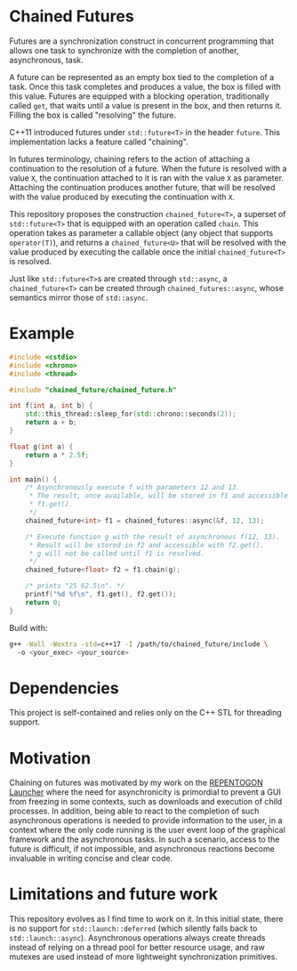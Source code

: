 # Chained Futures

Futures are a synchronization construct in concurrent programming that allows
one task to synchronize with the completion of another, asynchronous, task.

A future can be represented as an empty box tied to the completion of a task.
Once this task completes and produces a value, the box is filled with this
value. Futures are equipped with a blocking operation, traditionally called
`get`, that waits until a value is present in the box, and then returns it.
Filling the box is called "resolving" the future.

C++11 introduced futures under `std::future<T>` in the header `future`. This
implementation lacks a feature called "chaining".

In futures terminology, chaining refers to the action of attaching a
continuation to the resolution of a future. When the future is resolved with
a value `X`, the continuation attached to it is ran with the value `X` as parameter.
Attaching the continuation produces another future, that will be resolved with
the value produced by executing the continuation with `X`.

This repository proposes the construction `chained_future<T>`, a superset of
`std::future<T>` that is equipped with an operation called `chain`. This operation
takes as parameter a callable object (any object that supports `operator(T)`),
and returns a `chained_future<U>` that will be resolved with the value produced
by executing the callable once the initial `chained_future<T>` is resolved.

Just like `std::future<T>`s are created through `std::async`, a
`chained_future<T>` can be created through `chained_futures::async`, whose
semantics mirror those of `std::async`.

# Example

```cpp
#include <cstdio>
#include <chrono>
#include <thread>

#include "chained_future/chained_future.h"

int f(int a, int b) {
    std::this_thread::sleep_for(std::chrono::seconds(2));
    return a + b;
}

float g(int a) {
    return a * 2.5f;
}

int main() {
    /* Asynchronously execute f with parameters 12 and 13.
     * The result, once available, will be stored in f1 and accessible with
     * f1.get().
     */
    chained_future<int> f1 = chained_futures::async(&f, 12, 13);

    /* Execute function g with the result of asynchronous f(12, 13).
     * Result will be stored in f2 and accessible with f2.get().
     * g will not be called until f1 is resolved.
     */
    chained_future<float> f2 = f1.chain(g);

    /* prints "25 62.5\n". */
    printf("%d %f\n", f1.get(), f2.get());
    return 0;
}
```

Build with:

```sh
g++ -Wall -Wextra -std=c++17 -I /path/to/chained_future/include \ 
  -o <your_exec> <your_source>
```

# Dependencies

This project is self-contained and relies only on the C++ STL for threading
support.

# Motivation

Chaining on futures was motivated by my work on the
[REPENTOGON Launcher](https://github.com/TeamREPENTOGON/Launcher) where the
need for asynchronicity is primordial to prevent a GUI from freezing in some
contexts, such as downloads and execution of child processes. In addition,
being able to react to the completion of such asynchronous operations is
needed to provide information to the user, in a context where the only code
running is the user event loop of the grapĥical framework and the asynchronous
tasks. In such a scenario, access to the future is difficult, if not impossible,
and asynchronous reactions become invaluable in writing concise and clear code.

# Limitations and future work

This repository evolves as I find time to work on it. In this initial state,
there is no support for `std::launch::deferred` (which silently falls back
to `std::launch::async`). Asynchronous operations always create threads
instead of relying on a thread pool for better resource usage, and raw
mutexes are used instead of more lightweight synchronization primitives.
